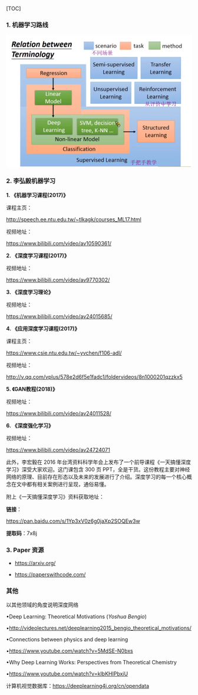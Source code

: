 [TOC]

### 1. 机器学习路线

![](image/机器学习资源及学习路线/acbcfa39gy1g17wmnkng6j20sc0k3gxp.jpg)

### 2. 李弘毅机器学习



**1. 《机器学习课程(2017)》**

课程主页：

http://speech.ee.ntu.edu.tw/~tlkagk/courses_ML17.html

视频地址：

https://www.bilibili.com/video/av10590361/

**2. 《深度学习课程(2017)》**


视频地址：

https://www.bilibili.com/video/av9770302/

**3. 《深度学习理论》**

视频地址：

https://www.bilibili.com/video/av24015685/

**4. 《应用深度学习课程(2017)》**

课程主页：

https://www.csie.ntu.edu.tw/~yvchen/f106-adl/

视频地址：

http://v.qq.com/vplus/578e2d6f5e1fadc1/foldervideos/8n1000201qzzkx5

**5. 《GAN教程(2018)》**

视频地址：

https://www.bilibili.com/video/av24011528/

**6. 《深度强化学习》**

视频地址：

https://www.bilibili.com/video/av24724071

此外，李宏毅在 2016 年台湾资料科学年会上发布了一个前导课程《一天搞懂深度学习》深受大家欢迎。这门课包含 300 页 PPT，全是干货。这份教程主要对神经网络的原理、目前存在形态以及未来的发展进行了介绍。深度学习的每一个核心概念在文中都有相关案例进行呈现，通俗易懂。

附上《一天搞懂深度学习》资料获取地址：

**链接**：

https://pan.baidu.com/s/1Yp3xV0z6g0jaXp2SOQEw3w 

**提取码**：7x8j

### 3. Paper 资源

- https://arxiv.org/ 

- https://paperswithcode.com/

### 其他

以其他领域的角度说明深度网络

•Deep Learning: Theoretical Motivations (*Yoshua Bengio*)

•http://videolectures.net/deeplearning2015_bengio_theoretical_motivations/

•Connections between physics and deep learning

•https://www.youtube.com/watch?v=5MdSE-N0bxs

•Why Deep Learning Works: Perspectives from Theoretical Chemistry

•https://www.youtube.com/watch?v=kIbKHIPbxiU

计算机视觉数据库：https://deeplearning4j.org/cn/opendata